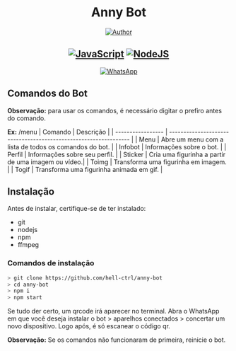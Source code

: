 <div align="center">
  <h1>Anny Bot</h1>
  
  [![Author](https://img.shields.io/badge/hell-ctrl-yellow.svg?style=for-the-badge&logo=github)](https://github.com/hell-ctrl)
  
  ## [![JavaScript](https://img.shields.io/badge/JavaScript-F7DF1E?style=for-the-badge&logo=javascript&logoColor=black)](https://developer.mozilla.org/) [![NodeJS](https://img.shields.io/badge/Node.js-43853D?style=for-the-badge&logo=node.js&logoColor=white)](https://nodejs.org/)
  
  [![WhatsApp](https://img.shields.io/badge/WhatsApp-25D366?style=for-the-badge&logo=whatsapp&logoColor=white)](https://wa.me/559887583208)
 
</div>

## Comandos do Bot 

**Observação:** para usar os comandos, é necessário digitar o prefiro antes do comando. 

**Ex:** /menu
| Comando               | Descrição                                                |
| ----------------- | ---------------------------------------------------------------- |
| Menu       | Abre um menu com a lista de todos os comandos do bot. |
| Infobot       | Informações sobre o bot. |
|  Perfil      | Informações sobre seu perfil. |
| Sticker      | Cria uma figurinha a partir de uma imagem ou vídeo.|
| Toimg       | Transforma uma figurinha em imagem. |
| Togif       | Transforma uma figurinha animada em gif. |



## Instalação

Antes de instalar, certifique-se de ter instalado:
- git
- nodejs
- npm
- ffmpeg 
### Comandos de instalação 
```bash
> git clone https://github.com/hell-ctrl/anny-bot 
> cd anny-bot
> npm i
> npm start
```
Se tudo der certo, um qrcode irá aparecer no terminal. Abra o WhatsApp em que você deseja instalar o bot > aparelhos conectados > concertar um novo dispositivo. Logo após, é só escanear o código qr.

**Observação:** Se os comandos não funcionaram de primeira, reinicie o bot.
    
